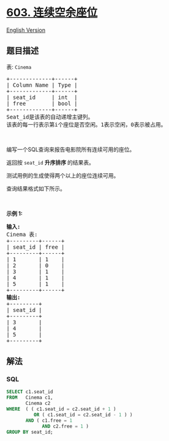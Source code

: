 # [603. 连续空余座位](https://leetcode.cn/problems/consecutive-available-seats)

[English Version](/solution/0600-0699/0603.Consecutive%20Available%20Seats/README_EN.md)

## 题目描述

<!-- 这里写题目描述 -->

<p>表:&nbsp;<code>Cinema</code></p>

<pre>
+-------------+------+
| Column Name | Type |
+-------------+------+
| seat_id     | int  |
| free        | bool |
+-------------+------+
Seat_id是该表的自动递增主键列。
该表的每一行表示第i个座位是否空闲。1表示空闲，0表示被占用。</pre>

<p>&nbsp;</p>

<p>编写一个SQL查询来报告电影院所有连续可用的座位。</p>

<p>返回按 <code>seat_id</code> <strong>升序排序&nbsp;</strong>的结果表。</p>

<p>测试用例的生成使得两个以上的座位连续可用。</p>

<p>查询结果格式如下所示。</p>

<p>&nbsp;</p>

<p><strong>示例 1:</strong></p>

<pre>
<strong>输入:</strong> 
Cinema 表:
+---------+------+
| seat_id | free |
+---------+------+
| 1       | 1    |
| 2       | 0    |
| 3       | 1    |
| 4       | 1    |
| 5       | 1    |
+---------+------+
<strong>输出:</strong> 
+---------+
| seat_id |
+---------+
| 3       |
| 4       |
| 5       |
+---------+</pre>

## 解法

### **SQL**

```sql
SELECT c1.seat_id
FROM   Cinema c1,
       Cinema c2
WHERE  ( ( c1.seat_id = c2.seat_id + 1 )
          OR ( c1.seat_id = c2.seat_id - 1 ) )
       AND ( c1.free = 1
             AND c2.free = 1 )
GROUP BY seat_id;
```
